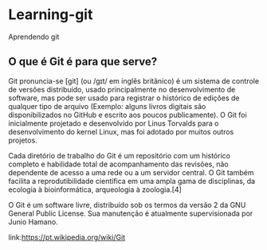 # Learning-git
Aprendendo git

## O que é Git é para que serve?

Git pronuncia-se [git] (ou /ɡɪt/ em inglês britânico) é um sistema de controle de versões distribuído, usado principalmente no desenvolvimento de software, mas pode ser usado para registrar o histórico de edições de qualquer tipo de arquivo (Exemplo: alguns livros digitais são disponibilizados no GitHub e escrito aos poucos publicamente). O Git foi inicialmente projetado e desenvolvido por Linus Torvalds para o desenvolvimento do kernel Linux, mas foi adotado por muitos outros projetos.

Cada diretório de trabalho do Git é um repositório com um histórico completo e habilidade total de acompanhamento das revisões, não dependente de acesso a uma rede ou a um servidor central. O Git também facilita a reprodutibilidade científica em uma ampla gama de disciplinas, da ecologia à bioinformática, arqueologia à zoologia.[4]

O Git é um software livre, distribuído sob os termos da versão 2 da GNU General Public License. Sua manutenção é atualmente supervisionada por Junio Hamano.

link:<https://pt.wikipedia.org/wiki/Git>
